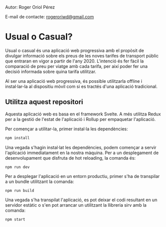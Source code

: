Autor: Roger Oriol Pérez

E-mail de contacte: rogeroriwd@gmail.com

# Usual o Casual?
Usual o casual és una aplicació web progressiva amb el propòsit de divulgar informació sobre els preus de les noves tarifes de transport públic que entraran en vigor a partir de l'any 2020. L'intenció és fer fàcil la comparació de preu per viatge amb cada tarifa, per així poder fer una decisió informada sobre quina tarifa utilitzar.

Al ser una aplicació web progressiva, és possible utilitzarla offline i instal·lar-la al dispositiu mòvil com si es tractés d'una aplicació tradicional.

## Utilitza aquest repositori
Aquesta aplicació web es basa en el framework Svelte. A més utilitza Redux per a la gestió de l'estat de l'aplicació i Rollup per empaquetar l'aplicació.

Per començar a utilitar-la, primer instal·la les dependències:
```bash
npm install
```
Una vegada s'hagin instal·lat les dependències, podem començar a servir l'aplicació immediatament en la nostra màquina. Per a un desplegament de desenvolupament que disfruta de hot reloading, la comanda és:
```
npm run dev
```
Per a desplegar l'aplicació en un entorn productiu, primer s'ha de transpilar a un bundle utilitzant la comanda:
```
npm run build
```
Una vegada s'ha transpilat l'aplicació, es pot deixar el codi resultant en un servidor estàtic o s'en pot arrancar un utilitzant la llibreria sirv amb la comanda:
```
npm start
```
